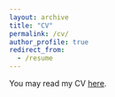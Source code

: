 ```yaml
---
layout: archive
title: "CV"
permalink: /cv/
author_profile: true
redirect_from:
  - /resume
---
```


You may read my CV [here](files/cv.pdf).